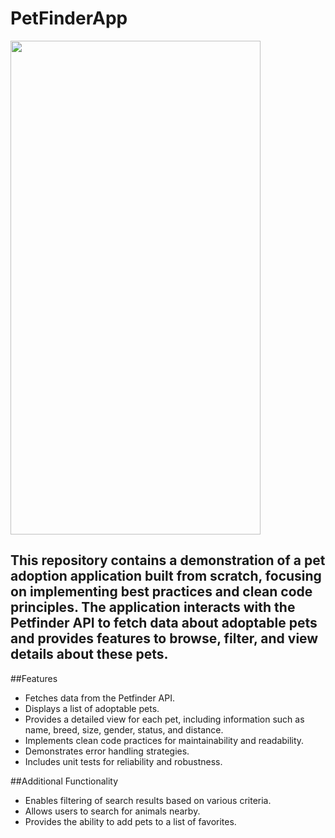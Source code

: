 # PetFinderApp


<img src="https://github.com/IuliuCristianDumitrache/PetFinderApp/blob/main/petappfull.gif" width="400" height="790">


## This repository contains a demonstration of a pet adoption application built from scratch, focusing on implementing best practices and clean code principles. The application interacts with the Petfinder API to fetch data about adoptable pets and provides features to browse, filter, and view details about these pets.

##Features
- Fetches data from the Petfinder API.
- Displays a list of adoptable pets.
- Provides a detailed view for each pet, including information such as name, breed, size, gender, status, and distance.
- Implements clean code practices for maintainability and readability.
- Demonstrates error handling strategies.
- Includes unit tests for reliability and robustness.

##Additional Functionality
- Enables filtering of search results based on various criteria.
- Allows users to search for animals nearby.
- Provides the ability to add pets to a list of favorites.
